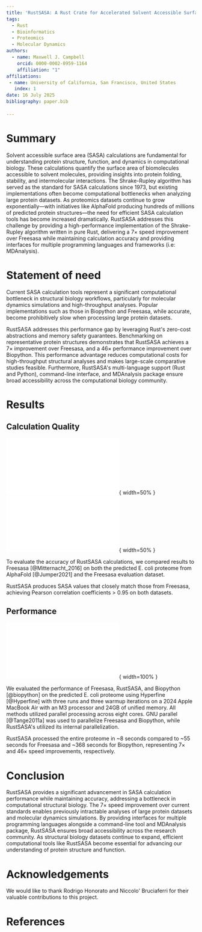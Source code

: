 ```yaml
---
title: 'RustSASA: A Rust Crate for Accelerated Solvent Accessible Surface Area Calculations'
tags:
  - Rust
  - Bioinformatics
  - Proteomics
  - Molecular Dynamics
authors:
  - name: Maxwell J. Campbell
    orcid: 0000-0002-0959-1164
    affiliation: "1"
affiliations:
 - name: University of California, San Francisco, United States
   index: 1
date: 16 July 2025
bibliography: paper.bib

---
```


# Summary

Solvent accessible surface area (SASA) calculations are fundamental for understanding protein structure, function, and dynamics in computational biology. These calculations quantify the surface area of biomolecules accessible to solvent molecules, providing insights into protein folding, stability, and intermolecular interactions. The Shrake-Rupley algorithm has served as the standard for SASA calculations since 1973, but existing implementations often become computational bottlenecks when analyzing large protein datasets. As proteomics datasets continue to grow exponentially—with initiatives like AlphaFold producing hundreds of millions of predicted protein structures—the need for efficient SASA calculation tools has become increased dramatically. RustSASA addresses this challenge by providing a high-performance implementation of the Shrake-Rupley algorithm written in pure Rust, delivering a 7× speed improvement over Freesasa while maintaining calculation accuracy and providing interfaces for multiple programming languages and frameworks (i.e: MDAnalysis).

# Statement of need

Current SASA calculation tools represent a significant computational bottleneck in structural biology workflows, particularly for molecular dynamics simulations and high-throughput analyses. Popular implementations such as those in Biopython and Freesasa, while accurate, become prohibitively slow when processing large protein datasets.

RustSASA addresses this performance gap by leveraging Rust's zero-cost abstractions and memory safety guarantees. Benchmarking on representative protein structures demonstrates that RustSASA achieves a 7× improvement over Freesasa, and a 46× performance improvement over Biopython. This performance advantage reduces computational costs for high-throughput structural analyses and makes large-scale comparative studies feasible. Furthermore, RustSASA's multi-language support (Rust and Python), command-line interface, and MDAnalysis package ensure broad accessibility across the computational biology community.

# Results

## Calculation Quality

![Comparing Freesasa and RustSasa on E. coli proteome\label{fig:example}](eval/sasa_chain_comparison_E_coli.pdf){ width=50% }
![Comparing Freesasa and RustSasa on Freesasa comparison dataset\label{fig:example}](eval/sasa_chain_comparison_freesasa_ds.pdf){ width=50% }

To evaluate the accuracy of RustSASA calculations, we compared results to Freesasa [@Mitternacht_2016] on both the predicted E. coli proteome from AlphaFold [@Jumper2021] and the Freesasa evaluation dataset.

RustSASA produces SASA values that closely match those from Freesasa, achieving Pearson correlation coefficients > 0.95 on both datasets.

## Performance

![Comparing Freesasa, RustSasa, and Biopython performance on E. coli proteome\label{fig:example}](eval/performance_comparison.pdf){ width=100% }

We evaluated the performance of Freesasa, RustSASA, and Biopython [@biopython] on the predicted E. coli proteome using Hyperfine [@Hyperfine] with three runs and three warmup iterations on a 2024 Apple MacBook Air with an M3 processor and 24GB of unified memory. All methods utilized parallel processing across eight cores. GNU parallel [@Tange2011a] was used to parallelize Freesasa and Biopython, while RustSASA's utilized its internal parallelization.

RustSASA processed the entire proteome in ~8 seconds compared to ~55 seconds for Freesasa and ~368 seconds for Biopython, representing 7× and 46× speed improvements, respectively.

# Conclusion

RustSASA provides a significant advancement in SASA calculation performance while maintaining accuracy, addressing a bottleneck in computational structural biology. The 7× speed improvement over current standards enables previously intractable analyses of large protein datasets and molecular dynamics simulations. By providing interfaces for multiple programming languages alongside a command-line tool and MDAnalysis package, RustSASA ensures broad accessibility across the research community. As structural biology datasets continue to expand, efficient computational tools like RustSASA become essential for advancing our understanding of protein structure and function.

# Acknowledgements

We would like to thank Rodrigo Honorato and Niccolo' Bruciaferri for their valuable contributions to this project.

# References
